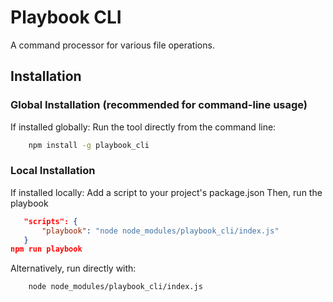 # Playbook CLI

A command processor for various file operations.

## Installation

### Global Installation (recommended for command-line usage)

If installed globally:
Run the tool directly from the command line:

```bash
    npm install -g playbook_cli
```

### Local Installation

If installed locally:
Add a script to your project's package.json
Then, run the playbook

```json
   "scripts": {
       "playbook": "node node_modules/playbook_cli/index.js"
   }
npm run playbook
```

Alternatively, run directly with:

```bash
    node node_modules/playbook_cli/index.js
```
